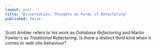 ```yaml
---
layout: post
title: "Dissertation: Thoughts on Forms of Refactoring"
published: false
---
```

Scott Ambler refers to his work as *Database Refactoring* and Martin Fowler's as *Traditional Refactoring*.
Is there a distinct third kind when it comes to web site behaviour?
